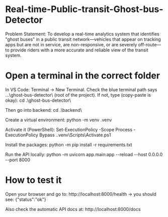 # Real-time-Public-transit-Ghost-bus-Detector
Problem Statement: To develop a real-time analytics system that identifies "ghost buses" in a public transit network—vehicles that appear on tracking apps but are not in service, are non-responsive, or are severely off-route—to provide riders with a more accurate and reliable view of the transit system.

# Open a terminal in the correct folder
In VS Code: Terminal → New Terminal.
Check the blue terminal path says ...\ghost-bus-detector\ (root of the project).
If not, type (copy-paste is okay):
  cd .\ghost-bus-detector\
  
Then go into backend:
  cd .\backend\

Create a virtual environment:
  python -m venv .venv

Activate it (PowerShell):
  Set-ExecutionPolicy -Scope Process -ExecutionPolicy Bypass
  .\.venv\Scripts\Activate.ps1

Install the packages:
  python -m pip install -r requirements.txt

Run the API locally:
  python -m uvicorn app.main:app --reload --host 0.0.0.0 --port 8000

# How to test it
Open your browser and go to: http://localhost:8000/health → you should see:
  {"status":"ok"}

Also check the automatic API docs at: http://localhost:8000/docs

